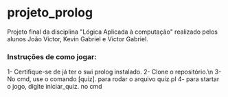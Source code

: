# projeto_prolog

Projeto final da disciplina "Lógica Aplicada à computação" realizado pelos alunos João Victor, Kevin Gabriel e Victor Gabriel.

### Instruções de como jogar:

1- Certifique-se de já ter o swi prolog instalado.
2- Clone o repositório.\n
3- No cmd, use o comando [quiz]. para rodar o arquivo quiz.pl
4- para startar o jogo, digite iniciar_quiz. no cmd

